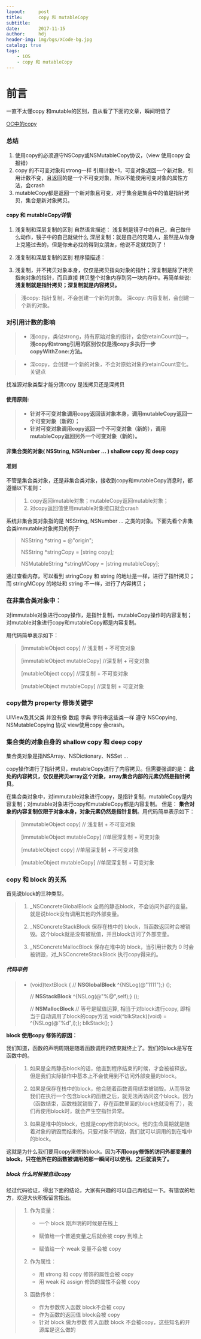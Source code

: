 ```yaml
---
layout:     post
title:      copy 和 mutableCopy
subtitle:   
date:       2017-11-15
author:     hdj
header-img: img/bgs/XCode-bg.jpg
catalog: true
tags:
    - iOS
    - copy 和 mutableCopy
---
```

# 前言

  一直不太懂copy 和mutable的区别，自从看了下面的文章，瞬间明悟了

[OC中的copy](http://www.jianshu.com/p/5f776a4816ee)


### 总结
   1. 使用copy的必须遵守NSCopy或NSMutableCopy协议，（view 使用copy 会报错）
   2. copy 的不可变对象和strong一样 引用计数+1，可变对象返回一个新对象，引用计数不变，且返回的是一个不可变对象，所以不能使用可变对象的属性方法，会crash
   3. mutableCopy都是返回一个新对象且可变，对于集合是集合中的值是指针拷贝，集合是新对象拷贝。
   
	
	
#### copy 和 mutableCopy详情
	
  1. 浅复制和深层复制的区别 自然语言描述：
    浅复制是镜子中的自己，自己做什么动作，镜子中的自己就做什么
    深层复制：就是自己的克隆人，虽然是从你身上克隆过去的，但是你未必找的得到女朋友，他说不定就找到了！
	
  2. 浅复制和深层复制的区别 程序猿描述：
  3. 浅复制，并不拷贝对象本身，仅仅是拷贝指向对象的指针；深复制是除了拷贝指向对象的指针，而且直接 拷贝整个对象内存到另一块内存中。再简单些说:
  **浅复制就是指针拷贝；深复制就是内容拷贝。**
    
	
> 浅copy: 指针复制，不会创建一个新的对象。
> 深copy: 内容复制，会创建一个新的对象。
	
### 对引用计数的影响
	
> * 浅copy，类似strong，持有原始对象的指针，会使retainCount加一。
> **浅copy和strong引用的区别仅仅是浅copy多执行一步copyWithZone:方法。**
 
> * 深copy，会创建一个新的对象，不会对原始对象的retainCount变化。
关键点
	
找准源对象类型才能分清copy 是浅拷贝还是深拷贝
#### 使用原则:
> * **针对不可变对象调用copy返回该对象本身，调用mutableCopy返回一个可变对象（新的）；**
> * **针对可变对象调用copy返回一个不可变对象（新的），调用mutableCopy返回另外一个可变对象（新的）。**
	
#### 非集合类的对象( NSString, NSNumber ... ) shallow copy 和 deep copy
	
####   准则
	
不管是集合类对象，还是非集合类对象，接收到copy和mutableCopy消息时，都遵循以下准则：
	
> 1. copy返回imutable对象；mutableCopy返回mutable对象；
> 2. 对copy返回值使用mutable对象接口就会crash
	
系统非集合类对象指的是 NSString, NSNumber ... 之类的对象。下面先看个非集合类immutable对象拷贝的例子:
	
	
> NSString *string = @"origin";
> 
> NSString *stringCopy = [string copy];
> 
> NSMutableString *stringMCopy = [string mutableCopy];
	
	
	
通过查看内存，可以看到 stringCopy 和 string 的地址是一样，进行了指针拷贝；而 stringMCopy 的地址和 string 不一样，进行了内容拷贝；
	
### 在非集合类对象中：
对immutable对象进行copy操作，是指针复制，mutableCopy操作时内容复制；
对mutable对象进行copy和mutableCopy都是内容复制。
	
用代码简单表示如下：
> 
>    [immutableObject copy] // 浅复制 + 不可变对象 
>   
>    [immutableObject mutableCopy] //深复制 + 可变对象
> 
>    [mutableObject copy] //深复制 + 不可变对象
> 
>   [mutableObject mutableCopy] //深复制 + 可变对象
	
	
### copy做为 property 修饰关键字
	
UIView及其父类 并没有像 数组 字典 字符串这些类一样 遵守 NSCopying, NSMutableCopying 协议 view使用copy 会crash。
	
### 集合类的对象自身的 shallow copy 和 deep copy
集合类对象是指NSArray、NSDictionary、NSSet ...
	
copy操作进行了指针拷贝，mutableCopy进行了内容拷贝。但需要强调的是：
 **此处的内容拷贝，仅仅是拷贝array这个对象，array集合内部的元素仍然是指针拷贝**。
	
 在集合类对象中，对immutable对象进行copy，是指针复制，mutableCopy是内容复制；对mutable对象进行copy和mutableCopy都是内容复制。
 但是： **集合对象的内容复制仅限于对象本身，对象元素仍然是指针复制**。用代码简单表示如下：
> 
> [immutableObject copy] // 浅复制 + 不可变对象
> 
> [immutableObject mutableCopy] //单层深复制 + 可变对象
> 
> [mutableObject copy] //单层深复制 + 不可变对象
> 
> [mutableObject mutableCopy] //单层深复制 + 可变对象
	
	
	
### copy 和 block 的关系
	
首先说block的三种类型。
> 
> 1. _NSConcreteGlobalBlock
> 全局的静态block，不会访问外部的变量。就是说block没有调用其他的外部变量。
> 
> 2. _NSConcreteStackBlock
> 保存在栈中的 block，当函数返回时会被销毁。这个block就是没有被赋值，并且block访问了外部变量。
> 
> 3. _NSConcreteMallocBlock
> 保存在堆中的 block，当引用计数为 0 时会被销毁，对_NSConcreteStackBlock 执行copy得来的。
	
##### 代码举例
	
> 
> - (void)textBlock {
>     // __NSGlobalBlock__
>     ^{NSLog(@"1111");}
>     ();
> 
>     // __NSStackBlock__
>     ^{NSLog(@"%@",self);}
>     ();
> 
>     // __NSMallocBlock__
>     // 等号是赋值运算, 相当于对block进行copy, 即相当于自动调用了block的copy方法
>     void(^blkStack)(void) = ^{NSLog(@"%d",i);};
>     blkStack();
>  }

	
**block 使用copy 修饰的原因：**
	
我们知道，函数的声明周期是随着函数调用的结束就终止了。我们的block是写在函数中的。
	
> 1. 如果是全局静态block的话，他直到程序结束的时候，才会被被释放。但是我们实际操作中基本上不会使用到不访问外部变量的block。
> 
> 2. 如果是保存在栈中的block，他会随着函数调用结束被销毁。从而导致我们在执行一个包含block的函数之后，就无法再访问这个block。因为（函数结束，函数栈就销毁了，存在函数里面的block也就没有了），我们再使用block时，就会产生空指针异常。
> 
> 3. 如果是堆中的block，也就是copy修饰的block。他的生命周期就是随着对象的销毁而结束的。只要对象不销毁，我们就可以调用的到在堆中的block。
	
这就是为什么我们要用copy来修饰block。因为**不用copy修饰的访问外部变量的block，只在他所在的函数被调用的那一瞬间可以使用。之后就消失了。**
	
##### block 什么时候被自动copy
	
经过代码验证，得出下面的结论，大家有兴趣的可以自己再验证一下。有错误的地方，欢迎大伙积极留言指出。
	
>  1. 作为变量：
> 
>     * 一个 block 刚声明的时候是在栈上
> 
>     * 赋值给一个普通变量之后就会被 copy 到堆上
> 
>     * 赋值给一个 weak 变量不会被 copy
> 
>  2. 作为属性：
> 
>     * 用 strong 和 copy 修饰的属性会被 copy
>     * 用 weak 和 assign 修饰的属性不会被 copy
> 
>  3. 函数传参：
>     * 作为参数传入函数 block不会被 copy
>     * 作为函数的返回值 block会被 copy
>     * 针对 block 做为参数 传入函数 block 不会被copy，这些知名的开源库是这么做的